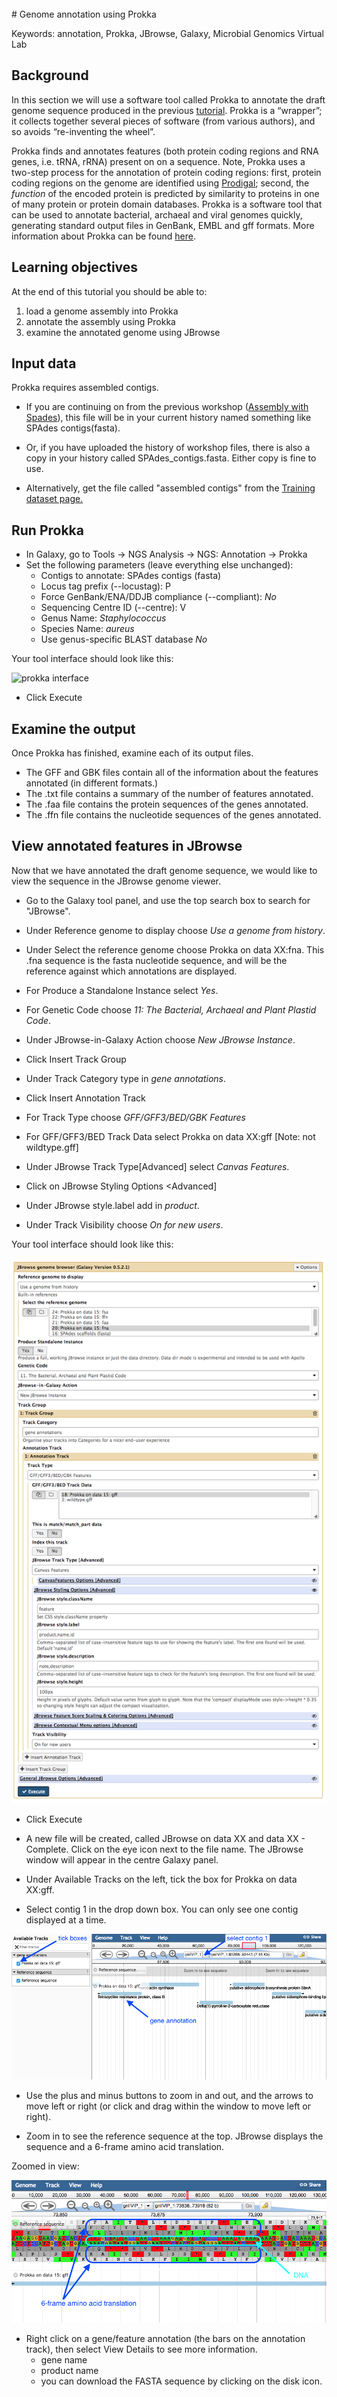 <br>
# Genome annotation using Prokka

Keywords: annotation, Prokka, JBrowse, Galaxy, Microbial Genomics Virtual Lab

## Background

In this section we will use a software tool called Prokka to annotate the draft genome sequence produced in the previous [tutorial](/modules/spades/index.md). Prokka is a “wrapper”; it collects together several pieces of software (from various authors), and so avoids “re-inventing the wheel”.

Prokka finds and annotates features (both protein coding regions and RNA genes, i.e. tRNA, rRNA) present on on a sequence. Note, Prokka uses a two-step process for the annotation of protein coding regions: first, protein coding regions on the genome are identified using [Prodigal](http://prodigal.ornl.gov/); second, the *function* of the encoded protein is predicted by similarity to proteins in one of many protein or protein domain databases. Prokka is a software tool that can be used to annotate bacterial, archaeal and viral genomes quickly, generating standard output files in GenBank, EMBL and gff formats. More information about Prokka can be found [here](https://github.com/tseemann/prokka).

## Learning objectives

At the end of this tutorial you should be able to:

1. load a genome assembly into Prokka
2. annotate the assembly using Prokka
3. examine the annotated genome using JBrowse

## Input data

Prokka requires assembled contigs.

- If you are continuing on from the previous workshop ([Assembly with Spades](/modules/spades/index.md)), this file will be in your current history named something like <fn>SPAdes contigs(fasta)</fn>. 

- Or, if you have uploaded the history of workshop files, there is also a copy in your history called <fn>SPAdes_contigs.fasta</fn>. Either copy is fine to use. 

- Alternatively, get the file called "assembled contigs" from the [Training dataset page.](../data-dna/index.md)


<!--
We will import a history from Galaxy:

- In the menu options across the top, go to <ss>Shared Data</ss>.
- Click on <ss>Histories</ss>.
- A list of published histories should appear. Click on <fn>GCC 2016 small genome annotation</fn>.
- Click on <ss>Import history</ss>.
- An option will appear to re-name the history. We don't need to rename it, so click <ss>Import</ss>.
- The history will now appear in your Current History pane, and the <fn>SPAdes_contigs.fasta</fn> file is now ready to use in Galaxy analyses.
-->



## Run Prokka

- In Galaxy, go to <ss>Tools &rarr; NGS Analysis &rarr; NGS: Annotation &rarr; Prokka</ss>  
- Set the following parameters (leave everything else unchanged):
    - <ss>Contigs to annotate</ss>: <fn>SPAdes contigs (fasta)</fn>  
    - <ss>Locus tag prefix (--locustag)</ss>: P
    - <ss>Force GenBank/ENA/DDJB compliance (--compliant)</ss>: *No*
    - <ss>Sequencing Centre ID (--centre)</ss>: V
    - <ss>Genus Name</ss>: *Staphylococcus*  
    - <ss>Species Name</ss>: *aureus*  
    - <ss>Use genus-specific BLAST database</ss> *No*  

Your tool interface should look like this:

![prokka interface](images/interface.png)

- Click <ss>Execute</ss>  

## Examine the output

<!-- First, enable *Scratchbook* in Galaxy - this allows you to view several windows simultaneously. Click on the 3&times;3 squares icon on the menu bar:

![scratchbook icon](images/scratchbook.png)
-->

Once Prokka has finished, examine each of its output files.

- The <fn>GFF</fn> and <fn>GBK</fn> files contain all of the information about the features annotated (in different formats.)
- The <fn>.txt</fn> file contains a summary of the number of features annotated.
- The <fn>.faa</fn> file contains the protein sequences of the genes annotated.
- The <fn>.ffn</fn> file contains the nucleotide sequences of the genes annotated.

## View annotated features in JBrowse

Now that we have annotated the draft genome sequence, we would like to view the sequence in the JBrowse genome viewer.

- Go to the Galaxy tool panel, and use the top search box to search for "JBrowse". 

- Under <ss>Reference genome to display</ss> choose *Use a genome from history*.


- Under <ss>Select the reference genome</ss> choose <fn>Prokka on data XX:fna</fn>. This .fna sequence is the fasta nucleotide sequence, and will be the reference against which annotations are displayed.

- For <ss>Produce a Standalone Instance</ss> select *Yes*.

- For <ss>Genetic Code</ss> choose *11: The Bacterial, Archaeal and Plant Plastid Code*.

- Under <ss>JBrowse-in-Galaxy Action</ss> choose *New JBrowse Instance*.

- Click <ss>Insert Track Group</ss>

- Under <ss>Track Category</ss> type in *gene annotations*.

- Click <ss>Insert Annotation Track</ss>

- For <ss>Track Type</ss> choose *GFF/GFF3/BED/GBK Features*

- For <ss>GFF/GFF3/BED Track Data</ss> select <fn>Prokka on data XX:gff</fn>  [Note: not wildtype.gff]

- Under <ss>JBrowse Track Type[Advanced]</ss> select *Canvas Features*.

- Click on <ss>JBrowse Styling Options <Advanced]</ss>

- Under <ss>JBrowse style.label</ss> add in *product*.

- Under <ss>Track Visibility</ss> choose *On for new users*.

Your tool interface should look like this:

![JBrowse interface](images/jbrowse_int.png)

<!--
![JBrowse interface](images/jbrowse_oldversion.png) -->

- Click <ss>Execute</ss>

- A new file will be created, called <fn>JBrowse on data XX and data XX - Complete</fn>. Click on the eye icon next to the file name. The JBrowse window will appear in the centre Galaxy panel.

- Under <ss>Available Tracks</ss> on the left, tick the box for <fn>Prokka on data XX:gff</fn>.

- Select contig 1 in the drop down box. You can only see one contig displayed at a time.

![JBrowse](images/jbrowse5.png)

- Use the plus and minus buttons to zoom in and out, and the arrows to move left or right (or click and drag within the window to move left or right).

- Zoom in to see the reference sequence at the top. JBrowse displays the sequence and a 6-frame amino acid translation.

Zoomed in view:

![JBrowse](images/jbrowse6.png)

- Right click on a gene/feature annotation (the bars on the annotation track), then select <ss>View Details</ss> to see more information.
    - gene name
    - product name
    - you can download the FASTA sequence by clicking on the disk icon.

<!-- ## What next?

- Identify genome variants (nucletotide changes) using [Snippy](/modules/snippy/index.md).
-->

